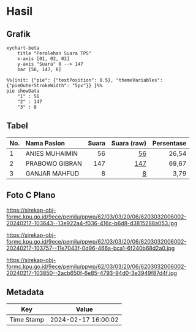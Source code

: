 # Hasil

## Grafik

```mermaid
xychart-beta
    title "Perolehan Suara TPS"
    x-axis [01, 02, 03]
    y-axis "Suara" 0 --> 147
    bar [56, 147, 8]
```

```mermaid
%%{init: {"pie": {"textPosition": 0.5}, "themeVariables": {"pieOuterStrokeWidth": "5px"}} }%%
pie showData
    "1" : 56
    "2" : 147
    "3" : 8
```

## Tabel

| No. | Nama Paslon    | Suara | Suara (raw) | Persentase |
|:--- |:-------------- | -----:| -----------:| ----------:|
| 1   | ANIES MUHAIMIN | 56    | [56][p-1]   | 26,54      |
| 2   | PRABOWO GIBRAN | 147   | [147][p-2]  | 69,67      |
| 3   | GANJAR MAHFUD  | 8     | [8][p-3]    | 3,79       |


[p-1]: https://github.com/gigit-pemilu/pemilu-2024-62-kalimantan-tengah/blob/main/pilpres/hitung-suara/sub/62-kalimantan-tengah/sub/03-kapuas/sub/03-kapuas-timur/sub/2006-anjir-mambulau-barat/sub/002-tps/sub/paslon-1.txt
[p-2]: https://github.com/gigit-pemilu/pemilu-2024-62-kalimantan-tengah/blob/main/pilpres/hitung-suara/sub/62-kalimantan-tengah/sub/03-kapuas/sub/03-kapuas-timur/sub/2006-anjir-mambulau-barat/sub/002-tps/sub/paslon-2.txt
[p-3]: https://github.com/gigit-pemilu/pemilu-2024-62-kalimantan-tengah/blob/main/pilpres/hitung-suara/sub/62-kalimantan-tengah/sub/03-kapuas/sub/03-kapuas-timur/sub/2006-anjir-mambulau-barat/sub/002-tps/sub/paslon-3.txt

## Foto C Plano

https://sirekap-obj-formc.kpu.go.id/9ece/pemilu/ppwp/62/03/03/20/06/6203032006002-20240217-103643--13e922a4-f036-416c-b6d8-d3815288a053.jpg

https://sirekap-obj-formc.kpu.go.id/9ece/pemilu/ppwp/62/03/03/20/06/6203032006002-20240217-103757--11e7043f-0d96-466a-bca1-6f240b68d2a0.jpg

https://sirekap-obj-formc.kpu.go.id/9ece/pemilu/ppwp/62/03/03/20/06/6203032006002-20240217-103850--2acb650f-6e85-4793-94d0-3e3949f87d4f.jpg


## Metadata

| Key        | Value               |
| ---------- | ------------------- |
| Time Stamp | 2024-02-17 16:00:02 |




